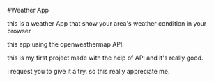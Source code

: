 #Weather App

this is a weather App that show your area's weather condition in your browser

this app using the openweathermap API.

this is my first project made with the help of API and it's really good.

i request you to give it a try. so this really appreciate me.
